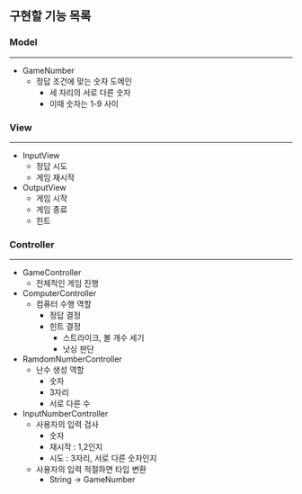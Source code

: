 ## 구현할 기능 목록


### Model

---

- GameNumber
    - 정답 조건에 맞는 숫자 도메인
        - 세 자리의 서로 다른 숫자
        - 이때 숫자는 1-9 사이

### View

---

- InputView
    - 정답 시도
    - 게임 재시작
- OutputView
    - 게임 시작
    - 게임 종료
    - 힌트

### Controller

---

- GameController
    - 전체적인 게임 진행
- ComputerController
    - 컴퓨터 수행 역할
        - 정답 결정
        - 힌트 결정
            - 스트라이크, 볼 개수 세기
            - 낫싱 판단
- RamdomNumberController
    - 난수 생성 역할
        - 숫자
        - 3자리
        - 서로 다른 수
- InputNumberController
    - 사용자의 입력 검사
        - 숫자
        - 재시작 : 1,2인지
        - 시도 : 3자리, 서로 다른 숫자인지
    - 사용자의 입력 적절하면 타입 변환
        - String → GameNumber